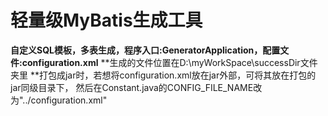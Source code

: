 # 轻量级MyBatis生成工具

**自定义SQL模板，多表生成，程序入口:GeneratorApplication，配置文件:configuration.xml**
**生成的文件位置在D:\myWorkSpace\successDir文件夹里
**打包成jar时，若想将configuration.xml放在jar外部，可将其放在打包的jar同级目录下，
  然后在Constant.java的CONFIG_FILE_NAME改为"../configuration.xml"

